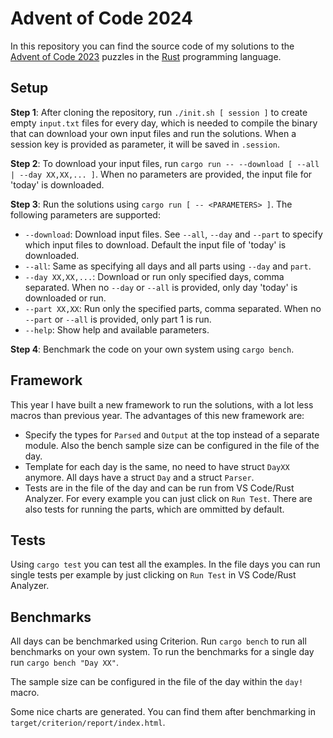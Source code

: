 # Advent of Code 2024

In this repository you can find the source code of my solutions to the [Advent of Code 2023](https://adventofcode.com/2023) puzzles in the [Rust](https://www.rust-lang.org/) programming language.

## Setup

**Step 1**: After cloning the repository, run `./init.sh [ session ]` to create empty `input.txt` files for every day, which is needed to compile the binary that can download your own input files and run the solutions. When a session key is provided as parameter, it will be saved in `.session`.

**Step 2**: To download your input files, run `cargo run -- --download [ --all | --day XX,XX,... ]`. When no parameters are provided, the input file for 'today' is downloaded.

**Step 3**: Run the solutions using `cargo run [ -- <PARAMETERS> ]`. The following parameters are supported:
* `--download`:         Download input files. See `--all`, `--day` and `--part` to specify which input files to download.
                        Default the input file of 'today' is downloaded.
* `--all`:              Same as specifying all days and all parts using `--day` and `part`.
* `--day XX,XX,...`:    Download or run only specified days, comma separated. When no `--day` or `--all` is provided, only day 'today' is downloaded or run.
* `--part XX,XX`:       Run only the specified parts, comma separated. When no `--part` or `--all` is provided, only part 1 is run.
* `--help`:             Show help and available parameters.

**Step 4**: Benchmark the code on your own system using `cargo bench`.

## Framework

This year I have built a new framework to run the solutions, with a lot less macros than previous year. The advantages of this new framework are:
* Specify the types for `Parsed` and `Output` at the top instead of a separate module. Also the bench sample size can be configured in the file of the day.
* Template for each day is the same, no need to have struct `DayXX` anymore. All days have a struct `Day` and a struct `Parser`.
* Tests are in the file of the day and can be run from VS Code/Rust Analyzer. For every example you can just click on `Run Test`. There are also
  tests for running the parts, which are ommitted by default.

## Tests

Using `cargo test` you can test all the examples. In the file days you can run single tests per example by just clicking on `Run Test` in VS Code/Rust Analyzer.

## Benchmarks

All days can be benchmarked using Criterion. Run `cargo bench` to run all benchmarks on your own system.
To run the benchmarks for a single day run `cargo bench "Day XX"`.

The sample size can be configured in the file of the day within the `day!` macro.

Some nice charts are generated. You can find them after benchmarking in `target/criterion/report/index.html`.

